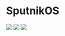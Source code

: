 # SputnikOS


<img src="https://github-profile-summary-cards.vercel.app/api/cards/profile-details?username=sputnikOS&theme=2077"/>
<img src="https://github-readme-stats.vercel.app/api/top-langs/?username=sputnikOS&theme=radical"/>
<img src="https://github-profile-trophy.vercel.app/?username=sputnikOS&theme=radical"/>

